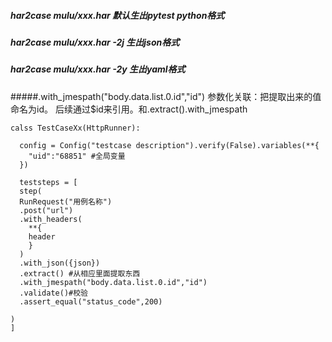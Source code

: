 ##### har2case mulu/xxx.har 默认生出pytest python格式
##### har2case mulu/xxx.har -2j 生出json格式
##### har2case mulu/xxx.har -2y 生出yaml格式

#####.with_jmespath("body.data.list.0.id","id")   参数化关联：把提取出来的值 命名为id。 后续通过$id来引用。和.extract().with_jmespath
```
calss TestCaseXx(HttpRunner):
  
  config = Config("testcase description").verify(False).variables(**{
    "uid":"68851" #全局变量
  })
  
  teststeps = [
  step(
  RunRequest("用例名称")
  .post("url")
  .with_headers(
    **{
    header
    }
  )
  .with_json({json})
  .extract() #从相应里面提取东西
  .with_jmespath("body.data.list.0.id","id") 
  .validate()#校验
  .assert_equal("status_code",200)
    
)
]



```

